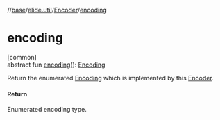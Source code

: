 //[base](../../../index.md)/[elide.util](../index.md)/[Encoder](index.md)/[encoding](encoding.md)

# encoding

[common]\
abstract fun [encoding](encoding.md)(): [Encoding](../-encoding/index.md)

Return the enumerated [Encoding](../-encoding/index.md) which is implemented by this [Encoder](index.md).

#### Return

Enumerated encoding type.

